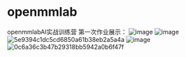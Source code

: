 # openmmlab
openmmlabAI实战训练营
第一次作业展示：
![image](https://github.com/Ezreal0211/openmmlab/assets/125781444/05709c3f-5b14-463e-9a1c-41f8de927d6b)
![image](https://github.com/Ezreal0211/openmmlab/assets/125781444/4c49093d-1141-4e11-b463-d5a6e50dfa01)
![5e9394c1dc5cd6850a61b38eb2a5a4a](https://github.com/Ezreal0211/openmmlab/assets/125781444/25414c41-6080-4f69-bddd-71c5c64f32bf)
![image](https://github.com/Ezreal0211/openmmlab/assets/125781444/6312dfce-a970-4d20-8f2d-9063e3170379)
![0c6a36c3b47b29318bb5942a0b6f47f](https://github.com/Ezreal0211/openmmlab/assets/125781444/7d77301f-9f7e-48f2-ac3e-5f95a7c2eaf1)

